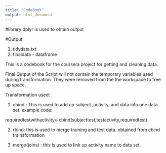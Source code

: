 ```yaml
---
title: "CodeBook"
output: html_document
---
```

#library
dplyr is used to obtain output

#Output
1. tidydata.txt
2. finaldata - dataframe

This is a codebook for the coursera project for getting and cleaning data.

Final Output of the Script will not contain the temporary variables used during transformation. They were removed from the the workspace to free up space.

Transformation used:
1. cbind :
This is used to add up subject ,activity, and data into one data set.
example code:

requiredtestwithactivity<-cbind(subjecttest,testactivity,requiredtest)

2. rbind:
this is used to merge training and test data. obtained from cbind trainsformation

3. merge(joins) :
this is used to link up activity name to data set.
